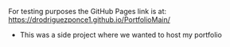 For testing purposes the GitHub Pages link is at: https://drodriguezponce1.github.io/PortfolioMain/
- This was a side project where we wanted to host my portfolio
